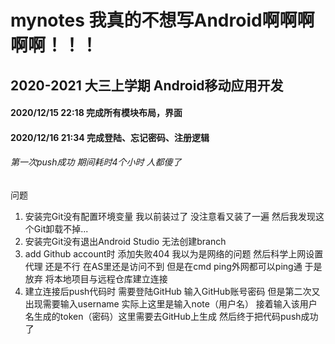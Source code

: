# mynotes 我真的不想写Android啊啊啊啊啊！！！
##  2020-2021 大三上学期 Android移动应用开发
####  2020/12/15 22:18 完成所有模块布局，界面
####  2020/12/16 21:34 完成登陆、忘记密码、注册逻辑
###### 第一次push成功 期间耗时4个小时 人都傻了
问题
1. 安装完Git没有配置环境变量 我以前装过了 没注意看又装了一遍 然后我发现这个Git卸载不掉...
2. 安装完Git没有退出Android Studio 无法创建branch
3. add Github account时 添加失败404 我以为是网络的问题 然后科学上网设置代理 还是不行 在AS里还是访问不到 但是在cmd ping外网都可以ping通 于是放弃 将本地项目与远程仓库建立连接
4. 建立连接后push代码时 需要登陆GitHub 输入GitHub账号密码 但是第二次又出现需要输入username 实际上这里是输入note（用户名） 接着输入该用户名生成的token（密码）这里需要去GitHub上生成  然后终于把代码push成功了 
